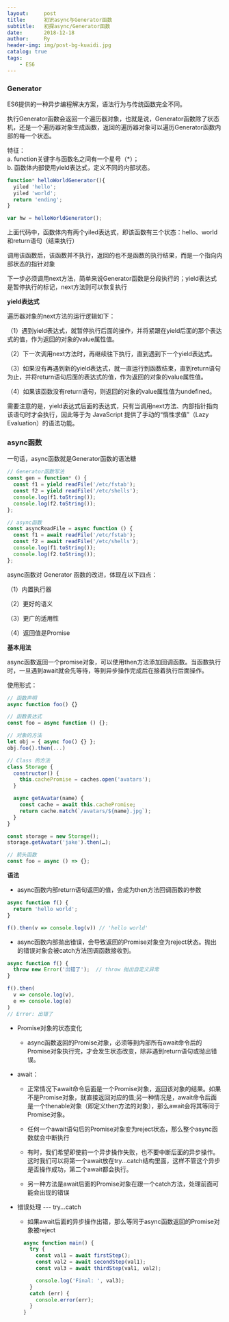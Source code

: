 ```yaml
---
layout:     post
title:      初识async与Generator函数
subtitle:   初探async/Generator函数
date:       2018-12-18
author:     Ry
header-img: img/post-bg-kuaidi.jpg
catalog: true
tags:
    - ES6
---
```


### Generator

  ES6提供的一种异步编程解决方案，语法行为与传统函数完全不同。
  
  执行Generator函数会返回一个遍历器对象，也就是说，Generator函数除了状态机，还是一个遍历器对象生成函数，返回的遍历器对象可以遍历Generator函数内部的每一个状态。

  特征：    
    a. function关键字与函数名之间有一个星号（*）；  
    b. 函数体内部使用yield表达式，定义不同的内部状态。
  
  ```js
  function* helloWorldGenerator(){
    yiled 'hello';
    yiled 'world';
    return 'ending';
  }

  var hw = helloWorldGenerator();
  ```
  上面代码中，函数体内有两个yiled表达式，即该函数有三个状态：hello、world和return语句（结束执行） 

  调用该函数后，该函数并不执行，返回的也不是函数的执行结果，而是一个指向内部状态的指针对象

  下一步必须调用next方法，简单来说Generator函数是分段执行的；yield表达式是暂停执行的标记，next方法则可以恢复执行

**yield表达式**

  遍历器对象的next方法的运行逻辑如下：

  （1）遇到yield表达式，就暂停执行后面的操作，并将紧跟在yield后面的那个表达式的值，作为返回的对象的value属性值。

  （2）下一次调用next方法时，再继续往下执行，直到遇到下一个yield表达式。

  （3）如果没有再遇到新的yield表达式，就一直运行到函数结束，直到return语句为止，并将return语句后面的表达式的值，作为返回的对象的value属性值。

  （4）如果该函数没有return语句，则返回的对象的value属性值为undefined。

  需要注意的是，yield表达式后面的表达式，只有当调用next方法、内部指针指向该语句时才会执行，因此等于为 JavaScript 提供了手动的“惰性求值”（Lazy Evaluation）的语法功能。


### async函数

  一句话，async函数就是Generator函数的语法糖

  ```js
  // Generator函数写法
  const gen = function* () {
    const f1 = yield readFile('/etc/fstab');
    const f2 = yield readFile('/etc/shells');
    console.log(f1.toString());
    console.log(f2.toString());
  };

  // async函数
  const asyncReadFile = async function () {
    const f1 = await readFile('/etc/fstab');
    const f2 = await readFile('/etc/shells');
    console.log(f1.toString());
    console.log(f2.toString());
  };
  ```

  async函数对 Generator 函数的改进，体现在以下四点：

  （1）内置执行器

  （2）更好的语义

  （3）更广的适用性

  （4）返回值是Promise

**基本用法**

  async函数返回一个promise对象，可以使用then方法添加回调函数。当函数执行时，一旦遇到await就会先等待，等到异步操作完成后在接着执行后面操作。

  使用形式：
  ```js
  // 函数声明
  async function foo() {}

  // 函数表达式
  const foo = async function () {};

  // 对象的方法
  let obj = { async foo() {} };
  obj.foo().then(...)

  // Class 的方法
  class Storage {
    constructor() {
      this.cachePromise = caches.open('avatars');
    }

    async getAvatar(name) {
      const cache = await this.cachePromise;
      return cache.match(`/avatars/${name}.jpg`);
    }
  }

  const storage = new Storage();
  storage.getAvatar('jake').then(…);

  // 箭头函数
  const foo = async () => {};
  ```

**语法**

  * async函数内部return语句返回的值，会成为then方法回调函数的参数
  
  ```js
  async function f() {
    return 'hello world';
  }

  f().then(v => console.log(v)) // 'hello world'
  ```
  
  * async函数内部抛出错误，会导致返回的Promise对象变为reject状态。抛出的错误对象会被catch方法回调函数接收到。
  
  ```js
  async function f() {
    throw new Error('出错了');  // throw 抛出自定义异常
  }

  f().then(
    v => console.log(v),
    e => console.log(e)
  )
  // Error: 出错了
  ```

  * Promise对象的状态变化   
    * async函数返回的Promise对象，必须等到内部所有await命令后的Promise对象执行完，才会发生状态改变，除非遇到return语句或抛出错误。

  * await：   
    * 正常情况下await命令后面是一个Promise对象，返回该对象的结果。如果不是Promise对象，就直接返回对应的值;另一种情况是，await命令后面是一个thenable对象（即定义then方法的对象），那么await会将其等同于Promise对象。

    * 任何一个await语句后的Promise对象变为reject状态，那么整个async函数就会中断执行

    * 有时，我们希望即使前一个异步操作失败，也不要中断后面的异步操作。这时我们可以将第一个await放在try...catch结构里面，这样不管这个异步是否操作成功，第二个await都会执行。

    * 另一种方法是await后面的Promise对象在跟一个catch方法，处理前面可能会出现的错误

  * 错误处理 ---  try...catch     
    * 如果await后面的异步操作出错，那么等同于async函数返回的Promise对象被reject
    ```js
      async function main() {
        try {
          const val1 = await firstStep();
          const val2 = await secondStep(val1);
          const val3 = await thirdStep(val1, val2);

          console.log('Final: ', val3);
        }
        catch (err) {
          console.error(err);
        }
      }
    ```












